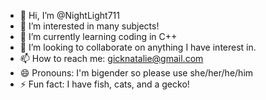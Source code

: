 - 👋 Hi, I’m @NightLight711
- 👀 I’m interested in many subjects!
- 🌱 I’m currently learning coding in C++
- 💞️ I’m looking to collaborate on anything I have interest in.
- 📫 How to reach me: gicknatalie@gmail.com
- 😄 Pronouns: I'm bigender so please use she/her/he/him
- ⚡ Fun fact: I have fish, cats, and a gecko!

<!---
NightLight711/NightLight711 is a ✨ special ✨ repository because its `README.md` (this file) appears on your GitHub profile.
You can click the Preview link to take a look at your changes.
--->
